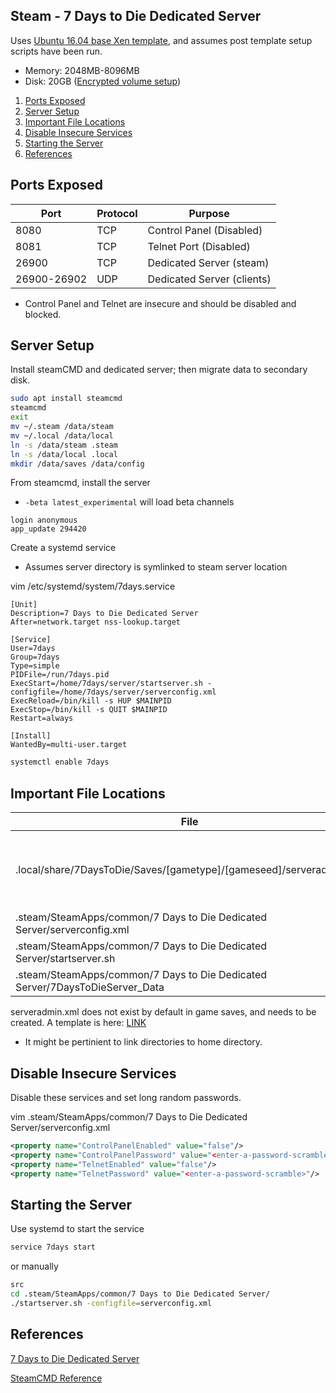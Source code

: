 Steam - 7 Days to Die Dedicated Server
--------------------------------------
Uses [Ubuntu 16.04 base Xen template](../templates/ubuntu-server.md), and
assumes post template setup scripts have been run.

* Memory: 2048MB-8096MB
* Disk: 20GB ([Encrypted volume setup](../templates/ubuntu-server.md#creating-an-encrypted-volume))

1. [Ports Exposed](#ports-exposed)
1. [Server Setup](#server-setup)
1. [Important File Locations](#important-file-locations)
1. [Disable Insecure Services](#disable-insecure-services)
1. [Starting the Server](#starting-the-server)
1. [References](#references)

Ports Exposed
-------------

| Port        | Protocol |Purpose                     |
|-------------|----------|----------------------------|
| 8080        | TCP      | Control Panel (Disabled)   |
| 8081        | TCP      | Telnet Port (Disabled)     |
| 26900       | TCP      | Dedicated Server (steam)   |
| 26900-26902 | UDP      | Dedicated Server (clients) |
* Control Panel and Telnet are insecure and should be
  disabled and blocked.

Server Setup
-------------
Install steamCMD and dedicated server; then migrate data to secondary disk.

```bash
sudo apt install steamcmd
steamcmd
exit
mv ~/.steam /data/steam
mv ~/.local /data/local
ln -s /data/steam .steam
ln -s /data/local .local
mkdir /data/saves /data/config
```

From steamcmd, install the server
* `-beta latest_experimental` will load beta channels
```steam
login anonymous
app_update 294420
```

Create a systemd service
* Assumes server directory is symlinked to steam server location

vim /etc/systemd/system/7days.service
```systemd
[Unit]
Description=7 Days to Die Dedicated Server
After=network.target nss-lookup.target

[Service]
User=7days
Group=7days
Type=simple
PIDFile=/run/7days.pid
ExecStart=/home/7days/server/startserver.sh -configfile=/home/7days/server/serverconfig.xml
ExecReload=/bin/kill -s HUP $MAINPID
ExecStop=/bin/kill -s QUIT $MAINPID
Restart=always

[Install]
WantedBy=multi-user.target
```
```bash
systemctl enable 7days
```

Important File Locations
------------------------

| File                                                                         | Purpose                                                   |
|------------------------------------------------------------------------------|-----------------------------------------------------------|
| .local/share/7DaysToDie/Saves/[gametype]/[gameseed]/serveradmin.xml          | defines user bans, whitelists, admins and server commands |
| .steam/SteamApps/common/7 Days to Die Dedicated Server/serverconfig.xml      | server configuration                                      |
| .steam/SteamApps/common/7 Days to Die Dedicated Server/startserver.sh        | starts server                                             |
| .steam/SteamApps/common/7 Days to Die Dedicated Server/7DaysToDieServer_Data | server logs                                               |

serveradmin.xml does not exist by default in game saves, and needs to be
created. A template is here: [LINK](steam-7-days-to-die/serveradmin.xml)
* It might be pertinient to link directories to home directory.

Disable Insecure Services
-------------------------
Disable these services and set long random passwords.

vim .steam/SteamApps/common/7 Days to Die Dedicated Server/serverconfig.xml
```xml
<property name="ControlPanelEnabled" value="false"/>
<property name="ControlPanelPassword" value="<enter-a-password-scramble>"/>
<property name="TelnetEnabled" value="false"/>
<property name="TelnetPassword" value="<enter-a-password-scramble>"/>
```

Starting the Server
-------------------
Use systemd to start the service
```bash
service 7days start
```

or manually
```bash
src
cd .steam/SteamApps/common/7 Days to Die Dedicated Server/
./startserver.sh -configfile=serverconfig.xml
```

References
----------
[7 Days to Die Dedicated Server][1]

[SteamCMD Reference][2]

[1]: https://developer.valvesoftware.com/wiki/7_Days_to_Die_Dedicated_Server#Installation
[2]: https://developer.valvesoftware.com/wiki/SteamCMD